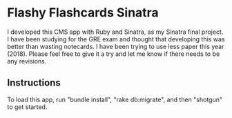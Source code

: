 # Flashy Flashcards Sinatra 

I developed this CMS app with Ruby and Sinatra, as my Sinatra final project. I have been studying for the GRE exam and thought that developing this was better than wasting notecards. I have been trying to use less paper this year (2018). Please feel free to give it a try and let me know if there needs to be any revisions. 

## Instructions 
To load this app, run "bundle install", "rake db:migrate", and then "shotgun" to get started. 
